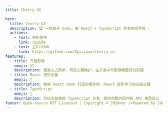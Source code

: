 ```yaml
---
title: Cherry UI

hero:
  title: Cherry UI
  description: 🏆 一款基于 Dumi，由 React + TypeScript 开发的组件库 。
  actions:
    - text: 开始使用
      link: /guide
    - text: 去GitHub
      link: https://github.com/Zyzzzaaa/cherry-ui
features:
  - title: 开箱即用
    emoji: 📦
    description: 使用方式简单，项目长期维护，在开发中不断探索更好的实践
  - title: React 进阶必备
    emoji: 🚀
    description: 使用 React Hook 打造的组件库，React 进阶学习的必经之路
  - title: TypeScript
    emoji: 📝
    description: 代码全部使用 TypeScript 开发，提供完整的组件和 API 类型定义
footer: Open-source MIT Licensed | Copyright © 2020<br />Powered by [dumi](https://d.umijs.org)
---
```

